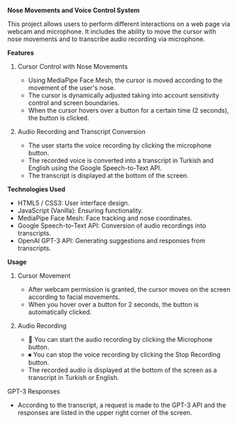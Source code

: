 **Nose Movements and Voice Control System**

This project allows users to perform different interactions on a web page via webcam and microphone. It includes the ability to move the cursor with nose movements and to transcribe audio recording via microphone.

**Features**
	
 1. Cursor Control with Nose Movements
	- Using MediaPipe Face Mesh, the cursor is moved according to the movement of the user's nose.
	- The cursor is dynamically adjusted taking into account sensitivity control and screen boundaries.
	- When the cursor hovers over a button for a certain time (2 seconds), the button is clicked.
	
 2. Audio Recording and Transcript Conversion
	- The user starts the voice recording by clicking the microphone button.
	- The recorded voice is converted into a transcript in Turkish and English using the Google Speech-to-Text API.
	- The transcript is displayed at the bottom of the screen.

**Technologies Used**
- HTML5 / CSS3: User interface design.
- JavaScript (Vanilla): Ensuring functionality.
- MediaPipe Face Mesh: Face tracking and nose coordinates.
- Google Speech-to-Text API: Conversion of audio recordings into transcripts.
- OpenAI GPT-3 API: Generating suggestions and responses from transcripts.

**Usage**
1. Cursor Movement
	- After webcam permission is granted, the cursor moves on the screen according to facial movements.
	- When you hover over a button for 2 seconds, the button is automatically clicked.

2. Audio Recording
	- 🎤 You can start the audio recording by clicking the Microphone button.
	- ⏹ You can stop the voice recording by clicking the Stop Recording button.
	- The recorded audio is displayed at the bottom of the screen as a transcript in Turkish or English.

GPT-3 Responses
- According to the transcript, a request is made to the GPT-3 API and the responses are listed in the upper right corner of the screen.

